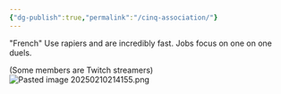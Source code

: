 ```yaml
---
{"dg-publish":true,"permalink":"/cinq-association/"}
---
```


"French"
Use rapiers and are incredibly fast.
Jobs focus on one on one duels.

(Some members are Twitch streamers)![Pasted image 20250210214155.png](/img/user/Images/Pasted%20image%2020250210214155.png)